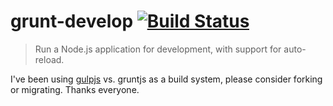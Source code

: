 # grunt-develop [![Build Status](https://secure.travis-ci.org/edwardhotchkiss/grunt-develop.png)](http://travis-ci.org/edwardhotchkiss/grunt-develop)

> Run a Node.js application for development, with support for auto-reload.

I've been using [gulpjs](https://github.com/gulpjs/gulp/) vs. gruntjs as a build system, please consider forking or migrating. Thanks everyone.
